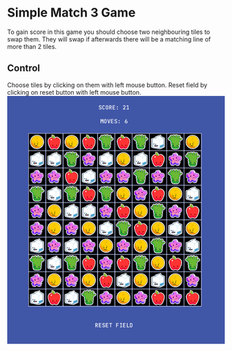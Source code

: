 # Simple Match 3 Game
To gain score in this game you should choose two neighbouring tiles to swap them. They will swap if afterwards there will be a matching line of more than 2 tiles.
## Control
Choose tiles by clicking on them with left mouse button.
Reset field by clicking on reset button with left mouse button.
![Screenshot](./images/game.png?raw=true)